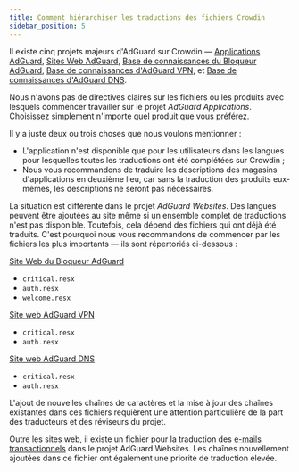 ```yaml
---
title: Comment hiérarchiser les traductions des fichiers Crowdin
sidebar_position: 5
---
```


Il existe cinq projets majeurs d'AdGuard sur Crowdin — [Applications AdGuard](https://crowdin.com/project/adguard-applications), [Sites Web AdGuard](https://crowdin.com/project/adguard-websites), [Base de connaissances du Bloqueur AdGuard](https://crowdin.com/project/adguard-knowledge-base), [Base de connaissances d'AdGuard VPN](https://crowdin.com/project/adguard-vpn-knowledge-base), et [Base de connaissances d'AdGuard DNS](https://crowdin.com/project/adguard-knowledge-bases).

Nous n'avons pas de directives claires sur les fichiers ou les produits avec lesquels commencer travailler sur le projet *AdGuard Applications*. Choisissez simplement n'importe quel produit que vous préférez.

Il y a juste deux ou trois choses que nous voulons mentionner :

- L'application n'est disponible que pour les utilisateurs dans les langues pour lesquelles toutes les traductions ont été complétées sur Crowdin ;
- Nous vous recommandons de traduire les descriptions des magasins d'applications en deuxième lieu, car sans la traduction des produits eux-mêmes, les descriptions ne seront pas nécessaires.

La situation est différente dans le projet *AdGuard Websites*. Des langues peuvent être ajoutées au site même si un ensemble complet de traductions n'est pas disponible. Toutefois, cela dépend des fichiers qui ont déjà été traduits. C'est pourquoi nous vous recommandons de commencer par les fichiers les plus importants — ils sont répertoriés ci-dessous :

[Site Web du Bloqueur AdGuard](https://crowdin.com/project/adguard-websites/en#/adguard.com)

- `critical.resx`
- `auth.resx`
- `welcome.resx`

[Site web AdGuard VPN](https://crowdin.com/project/adguard-websites/en#/adguard-vpn.com)

- `critical.resx`
- `auth.resx`

[Site web AdGuard DNS](https://crowdin.com/project/adguard-websites/en#/adguard-dns.com)

- `critical.resx`
- `auth.resx`

L'ajout de nouvelles chaînes de caractères et la mise à jour des chaînes existantes dans ces fichiers requièrent une attention particulière de la part des traducteurs et des réviseurs du projet.

Outre les sites web, il existe un fichier pour la traduction des [e-mails transactionnels](https://crowdin.com/project/adguard-websites/en#/emails) dans le projet AdGuard Websites. Les chaînes nouvellement ajoutées dans ce fichier ont également une priorité de traduction élevée.
